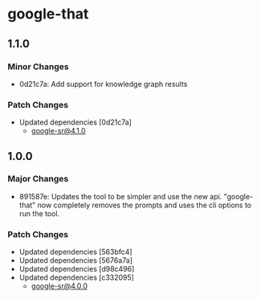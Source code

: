 # google-that

## 1.1.0

### Minor Changes

- 0d21c7a: Add support for knowledge graph results

### Patch Changes

- Updated dependencies [0d21c7a]
  - google-sr@4.1.0

## 1.0.0

### Major Changes

- 891587e: Updates the tool to be simpler and use the new api. "google-that" now completely removes the prompts and uses the cli options to run the tool.

### Patch Changes

- Updated dependencies [563bfc4]
- Updated dependencies [5676a7a]
- Updated dependencies [d98c496]
- Updated dependencies [c332095]
  - google-sr@4.0.0
